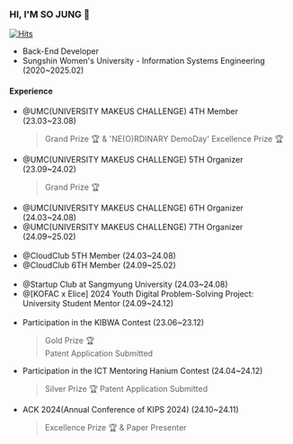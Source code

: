 ### HI, I'M SO JUNG 👋
[![Hits](https://hits.seeyoufarm.com/api/count/incr/badge.svg?url=https%3A%2F%2Fgithub.com%2Fxxoznge&count_bg=%2379C83D&title_bg=%23555555&icon=&icon_color=%23E7E7E7&title=hits&edge_flat=false)](https://hits.seeyoufarm.com)
- Back-End Developer
- Sungshin Women's University - Information Systems Engineering (2020~2025.02)

#### Experience
- @UMC(UNIVERSITY MAKEUS CHALLENGE) 4TH Member (23.03~23.08)
  > Grand Prize 🏆 & 'NE(O)RDINARY DemoDay' Excellence Prize 🏆
- @UMC(UNIVERSITY MAKEUS CHALLENGE) 5TH Organizer (23.09~24.02)
  > Grand Prize 🏆
- @UMC(UNIVERSITY MAKEUS CHALLENGE) 6TH Organizer (24.03~24.08)
- @UMC(UNIVERSITY MAKEUS CHALLENGE) 7TH Organizer (24.09~25.02)
<br/><br/>
- @CloudClub 5TH Member (24.03~24.08)
- @CloudClub 6TH Member (24.09~25.02)
<br/><br/>
- @Startup Club at Sangmyung University (24.03~24.08)
- @[KOFAC x Elice] 2024 Youth Digital Problem-Solving Project: University Student Mentor (24.09~24.12)
<br/><br/>
- Participation in the KIBWA Contest (23.06~23.12)
  > Gold Prize 🏆<br/>
  > Patent Application Submitted
- Participation in the ICT Mentoring Hanium Contest (24.04~24.12)
  > Silver Prize 🏆
  > Patent Application Submitted
- ACK 2024(Annual Conference of KIPS 2024) (24.10~24.11)
  > Excellence Prize 🏆 & Paper Presenter 
